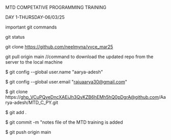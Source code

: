 MTD COMPETATIVE PROGRAMMING TRAINING

DAY 1-THURSDAY-06/03/25

important git commands

git status

git clone https://github.com/neelmyna/vvce_mar25

git pull origin main
//command to download the updated repo from the server to the local machine

$ git config --global user.name "aarya-adesh"

$ git config --global user.email "rajuaarya30@gmail.com"

$ git clone https://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@github.com/Aarya-adesh/MTD_C_PY.git

$ git add .

$ git commit -m "notes file of the MTD training is added 

$ git push origin main
